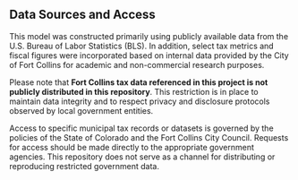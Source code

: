 ## Data Sources and Access

This model was constructed primarily using publicly available data from the U.S. Bureau of Labor Statistics (BLS). In addition, select tax metrics and fiscal figures were incorporated based on internal data provided by the City of Fort Collins for academic and non-commercial research purposes.

Please note that **Fort Collins tax data referenced in this project is not publicly distributed in this repository**. This restriction is in place to maintain data integrity and to respect privacy and disclosure protocols observed by local government entities.

Access to specific municipal tax records or datasets is governed by the policies of the State of Colorado and the Fort Collins City Council. Requests for access should be made directly to the appropriate government agencies. This repository does not serve as a channel for distributing or reproducing restricted government data.
